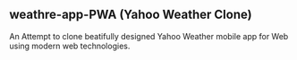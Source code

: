 ## weathre-app-PWA (Yahoo Weather Clone)

An Attempt to clone beatifully designed Yahoo Weather mobile app for Web using modern web technologies.
